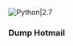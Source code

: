 ![Python|2.7](https://img.shields.io/badge/Python-2.7blue.svg)
<h3>Dump Hotmail</h3>
<div>
  <img scr="hotmail.jgp"/>
 </div>

